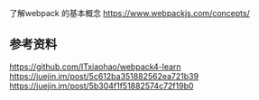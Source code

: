 
了解webpack 的基本概念 https://www.webpackjs.com/concepts/

## 参考资料
https://github.com/ITxiaohao/webpack4-learn  
https://juejin.im/post/5c612ba351882562ea721b39 
https://juejin.im/post/5b304f1f51882574c72f19b0   